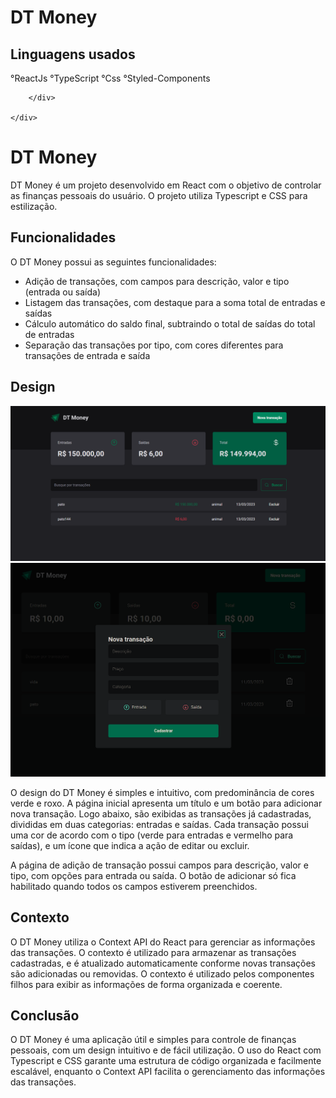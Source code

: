 <!DOCTYPE html>
<html lang="en">
<head>
    <meta charset="UTF-8">
    <meta http-equiv="X-UA-Compatible" content="IE=edge">
    <meta name="viewport" content="width=device-width, initial-scale=1.0">
    <title>Document</title>
</head>
<body>
    <div>
        <h1>DT Money</h1>
        <h2>Linguagens usados</h2>
        °ReactJs
        °TypeScript
        °Css
        °Styled-Components
        <div>
            
        </div>

    </div>
</body>
</html>

# DT Money

DT Money é um projeto desenvolvido em React com o objetivo de controlar as finanças pessoais do usuário. O projeto utiliza Typescript e CSS para estilização.

## Funcionalidades

O DT Money possui as seguintes funcionalidades:

- Adição de transações, com campos para descrição, valor e tipo (entrada ou saída)
- Listagem das transações, com destaque para a soma total de entradas e saídas
- Cálculo automático do saldo final, subtraindo o total de saídas do total de entradas
- Separação das transações por tipo, com cores diferentes para transações de entrada e saída

## Design

<img src="./public/main-page.png" alt="">
<img src="./public/modal-create-new-transaction.png" alt="">

O design do DT Money é simples e intuitivo, com predominância de cores verde e roxo. A página inicial apresenta um título e um botão para adicionar nova transação. Logo abaixo, são exibidas as transações já cadastradas, divididas em duas categorias: entradas e saídas. Cada transação possui uma cor de acordo com o tipo (verde para entradas e vermelho para saídas), e um ícone que indica a ação de editar ou excluir.

A página de adição de transação possui campos para descrição, valor e tipo, com opções para entrada ou saída. O botão de adicionar só fica habilitado quando todos os campos estiverem preenchidos.

## Contexto

O DT Money utiliza o Context API do React para gerenciar as informações das transações. O contexto é utilizado para armazenar as transações cadastradas, e é atualizado automaticamente conforme novas transações são adicionadas ou removidas. O contexto é utilizado pelos componentes filhos para exibir as informações de forma organizada e coerente.

## Conclusão

O DT Money é uma aplicação útil e simples para controle de finanças pessoais, com um design intuitivo e de fácil utilização. O uso do React com Typescript e CSS garante uma estrutura de código organizada e facilmente escalável, enquanto o Context API facilita o gerenciamento das informações das transações.